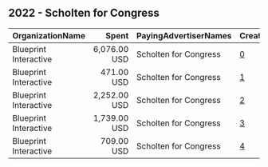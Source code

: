 ## 2022 - Scholten for Congress 
|OrganizationName|Spent|PayingAdvertiserNames|CreativeUrls|Impressions|Genders|AgeBrackets|CountryCodes|BillingAddresses|CandidateBallotInformation|
|:---|---:|:---|:---|---:|:---|:---|:---|:---|:---|
|Blueprint Interactive|6,076.00 USD|Scholten for Congress|[0](https://www.snap.com/political-ads/asset/d9b6ce60996833c63e08440bfad3d2329da3c01d99f5b9de6d7892b6a347af8d?mediaType=mp4)|226,736||18-35|united states|"1220 19th Street NW,Washington,20036,US"|Hillary Scholten|
|Blueprint Interactive|471.00 USD|Scholten for Congress|[1](https://www.snap.com/political-ads/asset/3d42a1a7c86191894acd6a0e807a2ad4343913e80577cf157e0c71f8cb0369d5?mediaType=mp4)|16,661||18-35|united states|"1220 19th Street NW,Washington,20036,US"|Hillary Scholten|
|Blueprint Interactive|2,252.00 USD|Scholten for Congress|[2](https://www.snap.com/political-ads/asset/652df0e13dc8064b65af1bb3b9a746ffa29f0c864549ff5973a7a05d64b3c083?mediaType=mp4)|116,689||18-35|united states|"1220 19th Street NW,Washington,20036,US"|Hillary Scholten|
|Blueprint Interactive|1,739.00 USD|Scholten for Congress|[3](https://www.snap.com/political-ads/asset/782dc482eb6e1d46746fd7629436316634c28b86fba636dc198f21226abe5003?mediaType=mp4)|68,506||18-35|united states|"1220 19th Street NW,Washington,20036,US"|Hillary Scholten|
|Blueprint Interactive|709.00 USD|Scholten for Congress|[4](https://www.snap.com/political-ads/asset/f49baae67965c708cbb12f8d9412d19b11c7e0994d76e9b95ef1c9ea51e3990a?mediaType=mp4)|40,345||18-35|united states|"1220 19th Street NW,Washington,20036,US"|Hillary Scholten|
